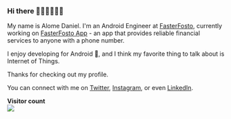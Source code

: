 ### Hi there 👋🏾👋🏽👋🏽

My name is Alome Daniel. I'm an Android Engineer at [FasterFosto](http://fasterfosto.com/), currently working on [FasterFosto App](https://play.google.com/store/apps/details?id=com.fasterfosto) - an app that provides reliable financial services to anyone with a phone number. 

I enjoy developing for Android 🤖, and I think my favorite thing to talk about is Internet of Things. 

Thanks for checking out my profile.

You can connect with me on [Twitter](https://twitter.com/Astrocodr), [Instagram](https://www.instagram.com/astro_codr/), or even [LinkedIn](https://www.linkedin.com/in/alome-daniel-a27414153/).


<p align="left"> 
  <b>Visitor count</b><br>
  <img src="https://profile-counter.glitch.me/alome007/count.svg" />
</p>
